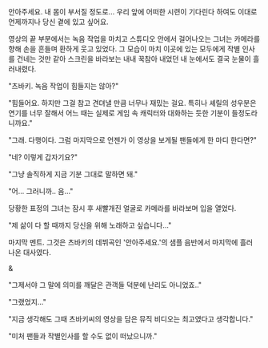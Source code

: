 안아주세요. 내 몸이 부서질 정도로... 
우리 앞에 어떠한 시련이 기다린다 하여도 
이대로 언제까지나 당신 곁에 있고 싶어요. 

영상의 끝 부분에서는 녹음 작업을 마치고 스튜디오 안에서 걸어나오는 그녀는 카메라를 향해 손을 흔들며 환하게 웃고 있었다. 
그 모습이 마치 이곳에 있는 모두에게 작별 인사를 건네는 것만 같아 스크린을 바라보는 내내 꾹참아 내었던 내 눈에서도 결국 눈물이 흘러내렸다. 

"츠바키. 녹음 작업이 힘들지는 않아?" 

"힘들어요. 하지만 그걸 참고 견뎌낼 만큼 너무나 재밌는 걸요. 특히나 셰릴의 성우분은 연기를 너무 잘해서 어느 때는 실제로 게임 속 캐릭터와 대화하는 듯한 기분이 들정도라니까요." 

"그래. 다행이다. 그럼 마지막으로 언젠가 이 영상을 보게될 팬들에게 한 마디 한다면?" 

"네? 이렇게 갑자기요?" 

"그냥 솔직하게 지금 기분 그대로 말하면 돼." 

"어... 그러니까.. 음..." 

당황한 표정의 그녀는 잠시 후 새빨개진 얼굴로 카메라를 바라보며 입을 열었다. 

"제 삶이 다 할 때까지 당신을 위해 노래하고 싶습니다..." 

마지막 멘트. 
그것은 츠바키의 데뷔곡인 '안아주세요.'의 샘플 음반에서 마지막에 흘러 나온 대사였다. 

& 

"그제서야 그 말에 의미를 깨달은 관객들 덕분에 난리도 아니었죠.." 

"그랬었지..." 

"지금 생각해도 그때 츠바키씨의 영상을 담은 뮤직 비디오는 최고였다고 생각합니다." 

"미처 팬들과 작별인사를 할 수도 없이 떠났으니까." 